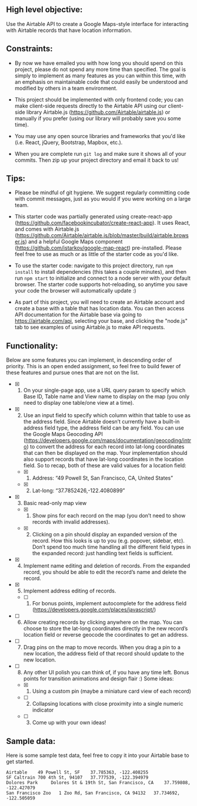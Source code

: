 ## High level objective:

Use the Airtable API to create a Google Maps-style interface for interacting with Airtable records that have location information.

## Constraints:

* By now we have emailed you with how long you should spend on this project, please do not spend any more time than specified. The goal is simply to implement as many features as you can within this time, with an emphasis on maintainable code that could easily be understood and modified by others in a team environment.

* This project should be implemented with only frontend code; you can make client-side requests directly to the Airtable API using our client-side library Airtable.js (https://github.com/Airtable/airtable.js) or manually if you prefer (using our library will probably save you some time).

* You may use any open source libraries and frameworks that you'd like (i.e. React, jQuery, Bootstrap, Mapbox, etc.).

* When you are complete run `git log` and make sure it shows all of your commits. Then zip up your project directory and email it back to us!

## Tips:

* Please be mindful of git hygiene. We suggest regularly committing code with commit messages, just as you would if you were working on a large team.

* This starter code was partially generated using create-react-app (https://github.com/facebookincubator/create-react-app). It uses React, and comes with Airtable.js (https://github.com/Airtable/airtable.js/blob/master/build/airtable.browser.js) and a helpful Google Maps component (https://github.com/istarkov/google-map-react) pre-installed. Please feel free to use as much or as little of the starter code as you'd like.

* To use the starter code: navigate to this project directory, run `npm install` to install dependencies (this takes a couple minutes), and then run `npm start` to initialize and connect to a node server with your default browser. The starter code supports hot-reloading, so anytime you save your code the browser will automatically update :)

* As part of this project, you will need to create an Airtable account and create a base with a table that has location data. You can then access API documentation for the Airtable base via going to https://airtable.com/api, selecting your base, and clicking the "node.js" tab to see examples of using Airtable.js to make API requests.

## Functionality:

Below are some features you can implement, in descending order of priority. This is an open ended assignment, so feel free to build fewer of these features and pursue ones that are not on the list.

- [x] 1. On your single-page app, use a URL query param to specify which Base ID, Table name and View name to display on the map (you only need to display one table/one view at a time).
- [x] 2. Use an input field to specify which column within that table to use as the address field. Since Airtable doesn’t currently have a built-in address field type, the address field can be any field. You can use the Google Maps Geocoding API (https://developers.google.com/maps/documentation/geocoding/intro) to convert the address for each record into lat-long coordinates that can then be displayed on the map. Your implementation should also support records that have lat-long coordinates in the location field. So to recap, both of these are valid values for a location field:
    - [x] 1. Address: “49 Powell St, San Francisco, CA, United States”
    - [x] 2. Lat-long: “37.7852426,-122.4080899”
- [x] 3. Basic read-only map view
    - [x] 1. Show pins for each record on the map (you don’t need to show records with invalid addresses).
    - [x] 2. Clicking on a pin should display an expanded version of the record. How this looks is  up to you (e.g. popover, sidebar, etc). Don’t spend too much time handling all the different field types in the expanded record: just handling text fields is sufficient.
- [x] 4. Implement name editing and deletion of records. From the expanded record, you should be able to edit the record’s name and delete the record.
- [x] 5. Implement address editing of records.
    - [ ] 1. For bonus points, implement autocomplete for the address field (https://developers.google.com/places/javascript/)
- [ ] 6. Allow creating records by clicking anywhere on the map. You can choose to store the lat-long coordinates directly in the new record’s location field or reverse geocode the coordinates to get an address.
- [ ] 7. Drag pins on the map to move records. When you drag a pin to a new location, the address field of that record should update to the new location.
- [ ] 8. Any other UI polish you can think of, if you have any time left. Bonus points for transition animations and design flair :) Some ideas:
    - [x] 1. Using a custom pin (maybe a miniature card view of each record)
    - [ ] 2. Collapsing locations with close proximity into a single numeric indicator
    - [ ] 3. Come up with your own ideas!

## Sample data:

Here is some sample test data, feel free to copy it into your Airtable base to get started.
```
Airtable	49 Powell St, SF	37.785363, -122.408255
SF Caltrain	700 4th St, 94107	37.777539, -122.394979
Dolores Park	 Dolores St & 19th St, San Francisco, CA	37.759808, -122.427079
San Francisco Zoo	1 Zoo Rd, San Francisco, CA 94132	37.734692, -122.505059
```
